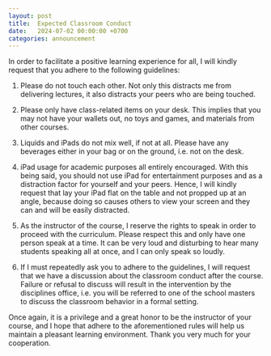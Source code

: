 ```yaml
---
layout: post
title:  Expected Classroom Conduct
date:   2024-07-02 00:00:00 +0700
categories: announcement
---
```


In order to facilitate a positive learning experience for all, I will kindly request that you adhere to the following guidelines:

1. Please do not touch each other. Not only this distracts me from delivering lectures, it also distracts your peers who are being touched.

1. Please only have class-related items on your desk. This implies that you may not have your wallets out, no toys and games, and materials from other courses. 

1. Liquids and iPads do not mix well, if not at all. Please have any beverages either in your bag or on the ground, i.e. not on the desk.

1. iPad usage for academic purposes all entirely encouraged. With this being said, you should not use iPad for entertainment purposes and as a distraction factor for yourself and your peers. Hence, I will kindly request that lay your iPad flat on the table and not propped up at an angle, because doing so causes others to view your screen and they can and will be easily distracted.

1. As the instructor of the course, I reserve the rights to speak in order to proceed with the curriculum. Please respect this and only have one person speak at a time. It can be very loud and disturbing to hear many students speaking all at once, and I can only speak so loudly.

1. If I must repeatedly ask you to adhere to the guidelines, I will request that we have a discussion about the classroom conduct after the course. Failure or refusal to discuss will result in the intervention by the disciplines office, i.e. you will be referred to one of the school masters to discuss the classroom behavior in a formal setting.

Once again, it is a privilege and a great honor to be the instructor of your course, and I hope that adhere to the aforementioned rules will help us maintain a pleasant learning environment. Thank you very much for your cooperation.